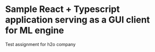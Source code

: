 # Sample React + Typescript application serving as a GUI client for ML engine
Test assignment for h2o company
